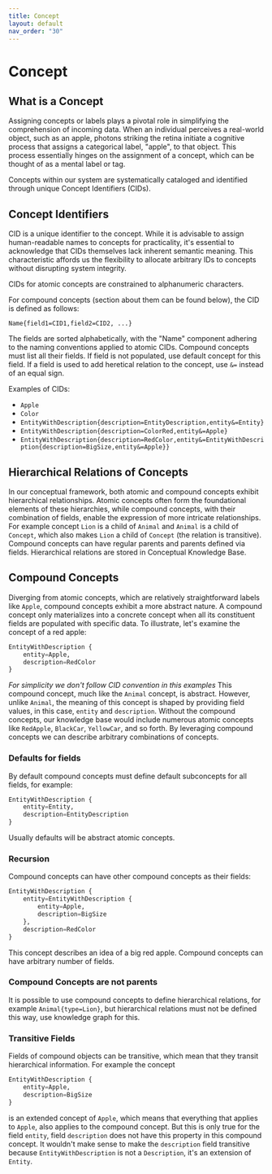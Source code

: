 ```yaml
---
title: Concept
layout: default
nav_order: "30"
---
```

# Concept

## What is a Concept

Assigning concepts or labels  plays a pivotal role in simplifying the comprehension of incoming data. When an individual perceives a real-world object, such as an apple, photons striking the retina initiate a cognitive process that assigns a categorical label, "apple", to that object. This process essentially hinges on the assignment of a concept, which can be thought of as a mental label or tag.

Concepts within our system are systematically cataloged and identified through unique Concept Identifiers (CIDs).

## Concept Identifiers

CID is a unique identifier to the concept. While it is advisable to assign human-readable names to concepts for practicality, it's essential to acknowledge that CIDs themselves lack inherent semantic meaning. This characteristic affords us the flexibility to allocate arbitrary IDs to concepts without disrupting system integrity.

CIDs for atomic concepts are constrained to alphanumeric characters.

For compound concepts (section about them can be found below), the CID is defined as follows:

```
Name{field1=CID1,field2=CID2, ...}
```

The fields are sorted alphabetically, with the "Name" component adhering to the naming conventions applied to atomic CIDs.
Compound concepts must list all their fields. If field is not populated, use default concept for this field.
If a field is used to add heretical relation to the concept, use `&=` instead of an equal sign.

Examples of CIDs:
- `Apple`
- `Color`
- `EntityWithDescription{description=EntityDescription,entity&=Entity}`
- `EntityWithDescription{description=ColorRed,entity&=Apple}`
- `EntityWithDescription{description=RedColor,entity&=EntityWithDescription{description=BigSize,entity&=Apple}}`

## Hierarchical Relations of Concepts
In our conceptual framework, both atomic and compound concepts exhibit hierarchical relationships. Atomic concepts often form the foundational elements of these hierarchies, while compound concepts, with their combination of fields, enable the expression of more intricate relationships. 
For example concept `Lion` is a child of `Animal` and `Animal` is a child of `Concept`, which also makes `Lion` a child of `Concept` (the relation is transitive).
Compound concepts can have regular parents and parents defined via fields.
Hierarchical relations are stored in Conceptual Knowledge Base.

## Compound Concepts

Diverging from atomic concepts, which are relatively straightforward labels like `Apple`, compound concepts exhibit a more abstract nature. A compound concept only materializes into a concrete concept when all its constituent fields are populated with specific data. To illustrate, let's examine the concept of a red apple:

```python
EntityWithDescription {
    entity=Apple,
    description=RedColor
}
```

*For simplicity we don't follow CID convention in this examples*
This compound concept, much like the  `Animal` concept, is abstract. However, unlike `Animal`, the meaning of this concept is shaped by providing field values, in this case, `entity` and `description`. Without the compound concepts, our knowledge base would include numerous atomic concepts like `RedApple`, `BlackCar`, `YellowCar`, and so forth. By leveraging compound concepts we can describe arbitrary combinations of concepts.

### Defaults for fields
By default compound concepts must define default subconcepts for all fields, for example:
```python
EntityWithDescription {
    entity=Entity,
    description=EntityDescription
}
```
Usually defaults will be abstract atomic concepts.

### Recursion
Compound concepts can have other compound concepts as their fields:
```python
EntityWithDescription {
    entity=EntityWithDescription {
        entity=Apple,
        description=BigSize
    },
    description=RedColor
}
```
This concept describes an idea of a big red apple.
Compound concepts can have arbitrary number of fields.

### Compound Concepts are not parents
It is possible to use compound concepts to define hierarchical relations, for example `Animal{type=Lion}`, but hierarchical relations must not be defined this way, use knowledge graph for this. 

### Transitive Fields
Fields of compound objects can be transitive,  which mean that they transit hierarchical information. 
For example the concept 
```python
EntityWithDescription {
	entity=Apple,
	description=BigSize
}
```
is an extended concept of `Apple`, which means that everything that applies to `Apple`, also applies to the compound concept.
But this is only true for the field `entity`, field `description` does not have this property in this compound concept. It wouldn't make sense to make the `description` field transitive because `EntityWithDescription` is not a `Description`, it's an extension of `Entity`.
